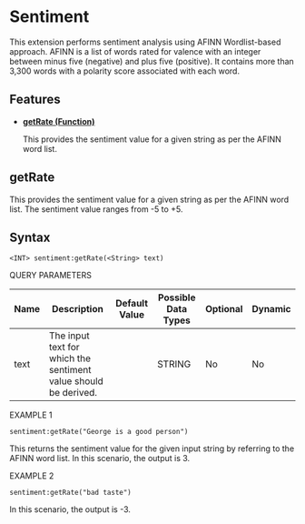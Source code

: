 # Sentiment
This extension performs sentiment analysis using AFINN Wordlist-based approach. AFINN is a list of words rated for valence with an integer between minus five (negative) and plus five (positive).
It contains more than 3,300 words with a polarity score associated with each word.

## Features

* **[getRate (Function)](#getRate)**

    This provides the sentiment value for a given string as per the AFINN word list.
    
 
   
## getRate

This provides the sentiment value for a given string as per the AFINN word list. The sentiment value ranges from -5 to +5.

## Syntax

    <INT> sentiment:getRate(<String> text)

QUERY PARAMETERS

| Name              | Description                                                                                              | Default Value | Possible Data Types | Optional | Dynamic |
|-------------------|----------------------------------------------------------------------------------------------------------|---------------|---------------------|----------|---------|
| text 	              | The input text for which the sentiment value should be derived.                                                            |               | STRING       | No       | No     |


EXAMPLE 1

    sentiment:getRate("George is a good person")

This returns the sentiment value for the given input string by referring to the AFINN word list. In this scenario, the output is 3.

EXAMPLE 2

    sentiment:getRate("bad taste")

In this scenario, the output is -3.
